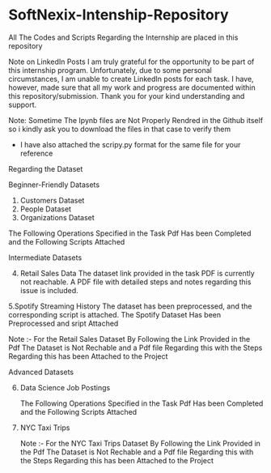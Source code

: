 # SoftNexix-Intenship-Repository
All The Codes and  Scripts Regarding the Internship are placed in this repository


Note on LinkedIn Posts
I am truly grateful for the opportunity to be part of this internship program. Unfortunately, due to some personal circumstances, I am unable to create LinkedIn posts for each task. I have, however, made sure that all my work and progress are documented within this repository/submission. Thank you for your kind understanding and support.

Note: Sometime The Ipynb files are Not Properly Rendred in the Github itself so i kindly ask you to download the files in that case to verify them
* I have also attached the scripy.py format for the same file for your reference


Regarding the Dataset

 Beginner-Friendly Datasets
1. Customers Dataset
2. People Dataset
3. Organizations Dataset

The Following Operations Specified in the Task Pdf Has been Completed and the Following Scripts Attached

Intermediate Datasets

4. Retail Sales Data
The dataset link provided in the task PDF is currently not reachable.
A PDF file with detailed steps and notes regarding this issue is included.

5.Spotify Streaming History
The dataset has been preprocessed, and the corresponding script is attached.
The Spotify Dataset Has been Preprocessed and sript Attached

Note :- For the Retail Sales Dataset By Following the Link Provided in the Pdf The Dataset is Not Rechable and a  Pdf file  Regarding this with the Steps Regarding this has been Attached to the Project

Advanced Datasets

6. Data Science Job Postings

   The Following Operations Specified in the Task Pdf Has been Completed and the Following Scripts Attached

8. NYC Taxi Trips

   Note :- For the NYC Taxi Trips Dataset By Following the Link Provided in the Pdf The Dataset is Not Rechable and a  Pdf file  Regarding this with the Steps Regarding this has been Attached to the Project

